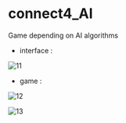 # connect4_AI

Game depending on AI algorithms 

- interface :
  
 ![11](https://github.com/rowannasser/connect4_AI/assets/78316754/d90be06a-07ff-41a7-a268-e62cd32c7d06)



- game :
  
![12](https://github.com/rowannasser/connect4_AI/assets/78316754/242945c7-d3cc-4b6f-8acc-60a9202e0d8f)



![13](https://github.com/rowannasser/connect4_AI/assets/78316754/313bbbdc-90ba-42d6-bdc2-d1ecd1d8c1bb)
